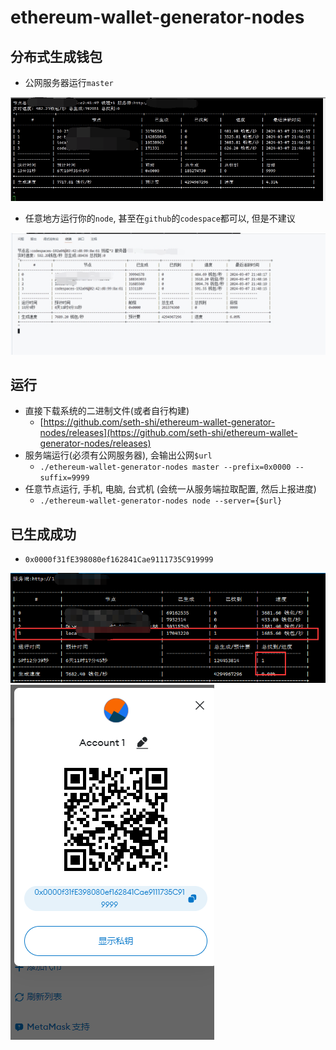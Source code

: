 # ethereum-wallet-generator-nodes

## 分布式生成钱包
* 公网服务器运行`master`

![运行图](assets/0.png)
* 任意地方运行你的`node`, 甚至在`github`的`codespace`都可以, 但是不建议

![运行图](assets/1.png)


## 运行
* 直接下载系统的二进制文件(或者自行构建)
  * [https://github.com/seth-shi/ethereum-wallet-generator-nodes/releases](https://github.com/seth-shi/ethereum-wallet-generator-nodes/releases)
* 服务端运行(必须有公网服务器), 会输出公网`$url`
  * `./ethereum-wallet-generator-nodes master --prefix=0x0000 --suffix=9999`
* 任意节点运行, 手机, 电脑, 台式机 (会统一从服务端拉取配置, 然后上报进度)
    * `./ethereum-wallet-generator-nodes node --server={$url}`

## 已生成成功
* `0x0000f31fE398080ef162841Cae9111735C919999`

![运行图](assets/2.png)
![运行图](assets/3.png)
